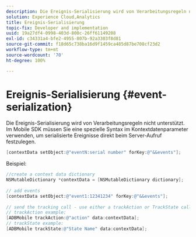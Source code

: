 ```yaml
---
description: Die Ereignis-Serialisierung wird von Verarbeitungsregeln nicht unterstützt. Im Mobile SDK müssen Sie eine spezielle Syntax im Kontextdatenparameter verwenden, um serialisierte Ereignisse direkt beim Server-Aufruf festzulegen.
solution: Experience Cloud,Analytics
title: Ereignis-Serialisierung
topic-fix: Developer and implementation
uuid: 19a27df4-0998-403d-800c-26ff61149208
exl-id: c34331a4-bfe2-4955-807b-92a3303f8d81
source-git-commit: f18d65c738ba16d9f1459ca485d87be708cf23d2
workflow-type: tm+mt
source-wordcount: '70'
ht-degree: 100%

---
```


# Ereignis-Serialisierung {#event-serialization}

Die Ereignis-Serialisierung wird von Verarbeitungsregeln nicht unterstützt. Im Mobile SDK müssen Sie eine spezielle Syntax im Kontextdatenparameter verwenden, um serialisierte Ereignisse direkt beim Server-Aufruf festzulegen.

```objective-c
[contextData setObject:@"eventN:serial number" forKey:@"&&events"];
```

Beispiel:

```objective-c
//create a context data dictionary 
NSMutableDictionary *contextData = [NSMutableDictionary dictionary]; 
 
// add events 
[contextData setObject:@"event1:12341234" forKey:@"&&events"]; 
 
// send the tracking call - use either a trackAction or TrackState call. 
// trackAction example: 
[ADBMobile trackAction:@"action" data:contextData]; 
// trackState example: 
[ADBMobile trackState:@"State Name" data:contextData]; 
```
